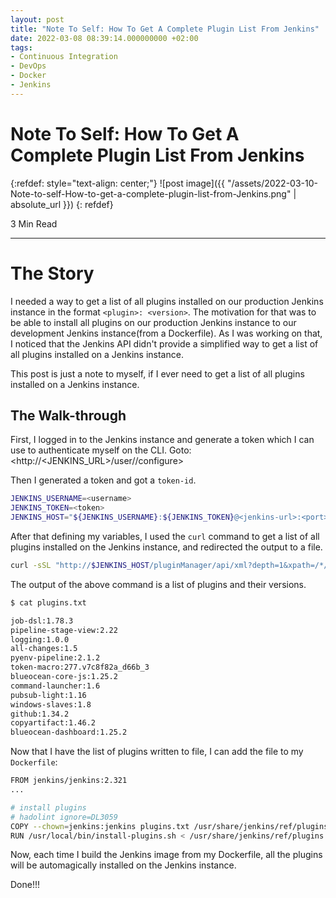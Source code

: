 ```yaml
---
layout: post
title: "Note To Self: How To Get A Complete Plugin List From Jenkins"
date: 2022-03-08 08:39:14.000000000 +02:00
tags:
- Continuous Integration
- DevOps
- Docker
- Jenkins
---
```

# Note To Self: How To Get A Complete Plugin List From Jenkins

{:refdef: style="text-align: center;"}
![post image]({{ "/assets/2022-03-10-Note-to-self-How-to-get-a-complete-plugin-list-from-Jenkins.png" | absolute_url }})
{: refdef}

3 Min Read

---

# The Story

I needed a way to get a list of all plugins installed on our production Jenkins instance in the format `<plugin>: <version>`. The motivation for that was to be able to install all plugins on our production Jenkins instance to our development Jenkins instance(from a Dockerfile). As I was working on that, I noticed that the Jenkins API didn't provide a simplified way to get a list of all plugins installed on a Jenkins instance.

This post is just a note to myself, if I ever need to get a list of all plugins installed on a Jenkins instance.

## The Walk-through

First, I logged in to the Jenkins instance and generate a token which I can use to authenticate myself on the CLI.
Goto: <http://<JENKINS_URL>/user/<USERNAME>/configure>

Then I generated a token and got a `token-id`.

```bash
JENKINS_USERNAME=<username>
JENKINS_TOKEN=<token>
JENKINS_HOST="${JENKINS_USERNAME}:${JENKINS_TOKEN}@<jenkins-url>:<port>"
```

After that defining my variables, I used the `curl` command to get a list of all plugins installed on the Jenkins instance, and redirected the output to a file.

```bash
curl -sSL "http://$JENKINS_HOST/pluginManager/api/xml?depth=1&xpath=/*/*/shortName|/*/*/version&wrapper=plugins" | perl -pe 's/.*?<shortName>([\w-]+).*?<version>([^<]+)()(<\/\w+>)+/\1 \2\n/g' | sed 's/ /:/' > plugins.txt
```

The output of the above command is a list of plugins and their versions.

```bash
$ cat plugins.txt

job-dsl:1.78.3
pipeline-stage-view:2.22
logging:1.0.0
all-changes:1.5
pyenv-pipeline:2.1.2
token-macro:277.v7c8f82a_d66b_3
blueocean-core-js:1.25.2
command-launcher:1.6
pubsub-light:1.16
windows-slaves:1.8
github:1.34.2
copyartifact:1.46.2
blueocean-dashboard:1.25.2
```

Now that I have the list of plugins written to file, I can add the file to my `Dockerfile`:

```bash
FROM jenkins/jenkins:2.321
...

# install plugins
# hadolint ignore=DL3059
COPY --chown=jenkins:jenkins plugins.txt /usr/share/jenkins/ref/plugins.txt
RUN /usr/local/bin/install-plugins.sh < /usr/share/jenkins/ref/plugins.txt
```

Now, each time I build the Jenkins image from my Dockerfile, all the plugins will be automagically installed on the Jenkins instance.

Done!!!
